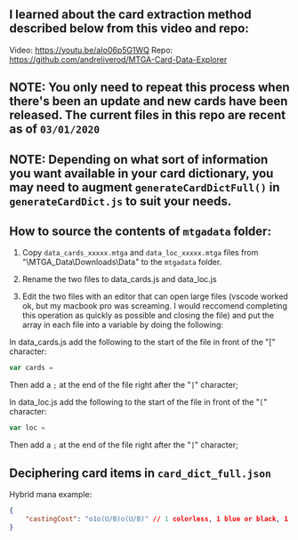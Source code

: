## I learned about the card extraction method described below from this video and repo: 

Video: https://youtu.be/aIo06p5G1WQ
Repo: https://github.com/andreliverod/MTGA-Card-Data-Explorer

## NOTE: You only need to repeat this process when there's been an update and new cards have been released. The current files in this repo are recent as of `03/01/2020`

## NOTE: Depending on what sort of information you want available in your card dictionary, you may need to augment `generateCardDictFull()` in `generateCardDict.js` to suit your needs.

## How to source the contents of `mtgadata` folder:

1. Copy `data_cards_xxxxx.mtga` and `data_loc_xxxxx.mtga` files from "\MTGA_Data\Downloads\Data" to the `mtgadata` folder.


2. Rename the two files to data_cards.js and data_loc.js

3. Edit the two files with an editor that can open large files (vscode worked ok, but my macbook pro was screaming. I would reccomend completing this operation as quickly as possible and closing the file) and put the array in each file into a variable by doing the following:

In data_cards.js add the following to the start of the file in front of the "[" character:

```js
var cards =
```

Then add a `;` at the end of the file right after the "`]`" character;

In data_loc.js add the following to the start of the file in front of the "`[`" character:

```js
var loc =
```

Then add a `;` at the end of the file right after the "`]`" character;

## Deciphering card items in `card_dict_full.json`

Hybrid mana example:

```json
{
    "castingCost": "o1o(U/B)o(U/B)" // 1 colorless, 1 blue or black, 1 blue or black
}
```
